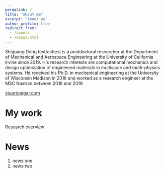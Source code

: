 ```yaml
---
permalink: /
title: "About me"
excerpt: "About me"
author_profile: true
redirect_from: 
  - /about/
  - /about.html
---
```


Shiguang Deng testtesttest is a postdoctoral researcher at the Department of Mechanical and Aerospace Engineering at 
the University of California Irvine since 2019. His research interests are computational mechanics and 
design optimization of engineered materials in multiscale and multi-physics systems. He received his Ph.D. 
in mechanical engineering at the University of Wisconsin Madison in 2016 and worked as a research engineer at 
the MSC Nastran between 2016 and 2019.

[stuartgeiger.com](http://stuartgeiger.com)

My work
======
Research overview


News
======
1. news one
1. news two


